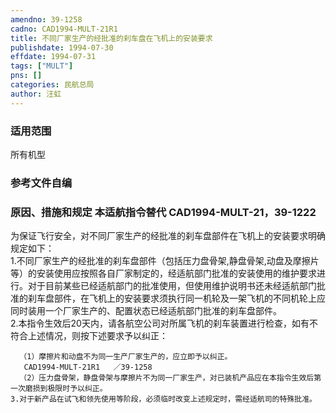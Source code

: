 ```yaml
---
amendno: 39-1258  
cadno: CAD1994-MULT-21R1  
title: 不同厂家生产的经批准的刹车盘在飞机上的安装要求  
publishdate: 1994-07-30  
effdate: 1994-07-31  
tags: ["MULT"]  
pns: []  
categories: 民航总局  
author: 汪虹  
---
```

  
### 适用范围  
所有机型  
  
<!--more-->  
### 参考文件自编  
  
### 原因、措施和规定 本适航指令替代 CAD1994-MULT-21，39-1222  
为保证飞行安全，对不同厂家生产的经批准的刹车盘部件在飞机上的安装要求明确规定如下：  
    1.不同厂家生产的经批准的刹车盘部件（包括压力盘骨架,静盘骨架,动盘及摩擦片等）的安装使用应按照各自厂家制定的，经适航部门批准的安装使用的维护要求进行。对于目前某些已经适航部门的批准使用，但使用维护说明书还未经适航部门批准的刹车盘部件，在飞机上的安装要求须执行同一机轮及一架飞机的不同机轮上应同时装用一个厂家生产的、配置状态已经适航部门批准的刹车盘部件。  
    2.本指令生效后20天内，请各航空公司对所属飞机的刹车装置进行检查，如有不符合上述情况，则按下述要求予以纠正：  
  
      （1）摩擦片和动盘不为同一生产厂家生产的，应立即予以纠正。  
       CAD1994-MULT-21R1   ／39-1258  
      （2）压力盘骨架，静盘骨架与摩擦片不为同一厂家生产，对已装机产品应在本指令生效后第一次磨损到极限时予以纠正。  
    3.对于新产品在试飞和领先使用等阶段，必须临时改变上述规定时，需经适航司的特殊批准。  

